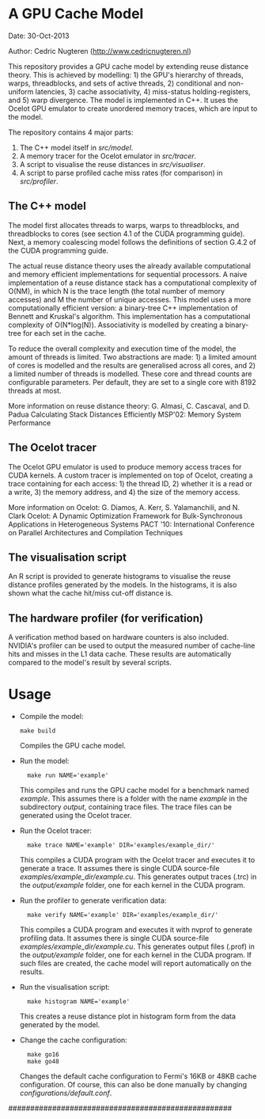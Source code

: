 

A GPU Cache Model
=============

Date: 30-Oct-2013

Author: Cedric Nugteren (http://www.cedricnugteren.nl)

This repository provides a GPU cache model by extending reuse distance theory. This is achieved by modelling: 1) the GPU's hierarchy of threads, warps, threadblocks, and sets of active threads, 2) conditional and non-uniform latencies, 3) cache associativity, 4) miss-status holding-registers, and 5) warp divergence. The model is implemented in C++. It uses the Ocelot GPU emulator to create unordered memory traces, which are input to the model.

The repository contains 4 major parts:
1. The C++ model itself in *src/model*.
2. A memory tracer for the Ocelot emulator in *src/tracer*.
3. A script to visualise the reuse distances in *src/visualiser*.
4. A script to parse profiled cache miss rates (for comparison) in *src/profiler*.


The C++ model
-------------

The model first allocates threads to warps, warps to threadblocks, and threadblocks to cores (see section 4.1 of the CUDA programming guide). Next, a memory coalescing model follows the definitions of section G.4.2 of the CUDA programming guide.

The actual reuse distance theory uses the already available computational and memory efficient implementations for sequential processors. A naive implementation of a reuse distance stack has a computational complexity of O(NM), in which N is the trace length (the total number of memory accesses) and M the number of unique accesses. This model uses a more computationally efficient version: a binary-tree C++ implementation of Bennett and Kruskal's algorithm. This implementation has a computational complexity of O(N*log(N)). Associativity is modelled by creating a binary-tree for each set in the cache.

To reduce the overall complexity and execution time of the model, the amount of threads is limited. Two abstractions are made: 1) a limited amount of cores is modelled and the results are generalised across all cores, and 2) a limited number of threads is modelled. These core and thread counts are configurable parameters. Per default, they are set to a single core with 8192 threads at most.

More information on reuse distance theory:
	G. Almasi, C. Cascaval, and D. Padua
	Calculating Stack Distances Efficiently
	MSP'02: Memory System Performance


The Ocelot tracer
-------------

The Ocelot GPU emulator is used to produce memory access traces for CUDA kernels. A custom tracer is implemented on top of Ocelot, creating a trace containing for each access: 1) the thread ID, 2) whether it is a read or a write, 3) the memory address, and 4) the size of the memory access.

More information on Ocelot:
	G. Diamos, A. Kerr, S. Yalamanchili, and N. Clark
	Ocelot: A Dynamic Optimization Framework for Bulk-Synchronous Applications in Heterogeneous Systems
	PACT '10: International Conference on Parallel Architectures and Compilation Techniques


The visualisation script
-------------

An R script is provided to generate histograms to visualise the reuse distance profiles generated by the models. In the histograms, it is also shown what the cache hit/miss cut-off distance is.


The hardware profiler (for verification)
-------------

A verification method based on hardware counters is also included. NVIDIA's profiler can be used to output the measured number of cache-line hits and misses in the L1 data cache. These results are automatically compared to the model's result by several scripts.


Usage
=============

*	Compile the model:

		make build

	Compiles the GPU cache model.

* Run the model:

		make run NAME='example'

	This compiles and runs the GPU cache model for a benchmark named *example*. This assumes there is a folder with the name *example* in the subdirectory *output*, containing trace files. The trace files can be generated using the Ocelot tracer.

* Run the Ocelot tracer:

		make trace NAME='example' DIR='examples/example_dir/'

	This compiles a CUDA program with the Ocelot tracer and executes it to generate a trace. It assumes there is single CUDA source-file *examples/example_dir/example.cu*. This generates output traces (.trc) in the *output/example* folder, one for each kernel in the CUDA program.

* Run the profiler to generate verification data:

		make verify NAME='example' DIR='examples/example_dir/'

	This compiles a CUDA program and executes it with nvprof to generate profiling data. It assumes there is single CUDA source-file *examples/example_dir/example.cu*. This generates output files (.prof) in the *output/example* folder, one for each kernel in the CUDA program. If such files are created, the cache model will report automatically on the results.

* Run the visualisation script:

		make histogram NAME='example'

	This creates a reuse distance plot in histogram form from the data generated by the model.

* Change the cache configuration:

		make go16
		make go48

	Changes the default cache configuration to Fermi's 16KB or 48KB cache configuration. Of course, this can also be done manually by changing *configurations/default.conf*.

###################################################